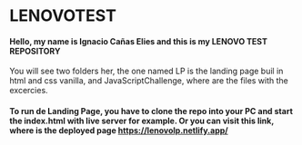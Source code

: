 # LENOVOTEST

#### Hello, my name is Ignacio Cañas Elies and this is my LENOVO TEST REPOSITORY
You will see two folders her, the one named LP is the landing page buil in html and css vanilla, and JavaScriptChallenge, where are the files with the excercies.

#### To run de Landing Page, you have to clone the repo into your PC and start the index.html with live server for example. Or you can visit this link, where is the deployed page https://lenovolp.netlify.app/
